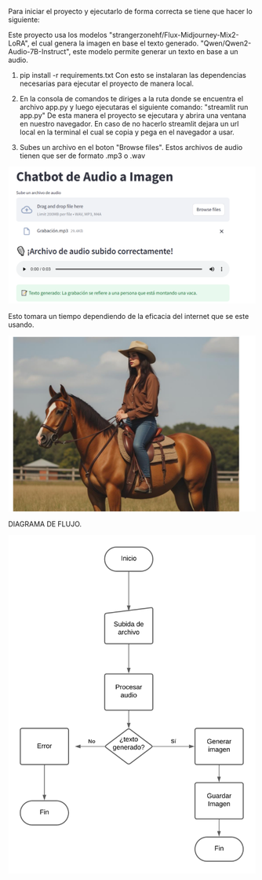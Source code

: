 Para iniciar el proyecto y ejecutarlo de forma correcta se tiene que hacer lo siguiente:

Este proyecto usa los modelos "strangerzonehf/Flux-Midjourney-Mix2-LoRA", el cual genera la imagen en base el texto generado.
"Qwen/Qwen2-Audio-7B-Instruct", este modelo permite generar un texto en base a un audio.

1)  pip install -r requirements.txt Con esto se instalaran las dependencias necesarias para ejecutar el proyecto de manera local.

2)  En la consola de comandos te diriges a la ruta donde se encuentra el archivo app.py y luego ejecutaras el siguiente comando: "streamlit run app.py" De esta manera el proyecto se ejecutara y         abrira una ventana en nuestro navegador. En caso de no hacerlo streamlit dejara un url local en la terminal el cual se copia y pega en el navegador a usar.

3)  Subes un archivo en el boton "Browse files". Estos archivos de audio tienen que ser de formato .mp3 o .wav

![alt text](image.png)

Esto tomara un tiempo dependiendo de la eficacia del internet que se este usando.

![alt text](image-1.png)

DIAGRAMA DE FLUJO. 

![Diagrama de flujo](https://github.com/HoHenHeimpepsi/Proyectos-con-Hugginface/blob/main/SwitchModel/Diagrama%20de%20flujo.png)

